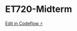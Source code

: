 # ET720-Midterm

[Edit in Codeflow ⚡️](https://stackblitz.com/~/github.com/justinragoobar/ET720-Midterm)